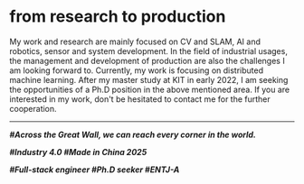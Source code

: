 
from research to production
===============

My work and research are mainly focused on CV and SLAM, AI and robotics, sensor and system development. In the field of industrial usages, the management and development of production are also the challenges I am looking forward to. Currently, my work is focusing on distributed machine learning. After my master study at KIT in early 2022, I am seeking the opportunities of a Ph.D position in the above mentioned area. If you are interested in my work, don't be hesitated to contact me for the further cooperation.

***
***#Across the Great Wall, we can reach every corner in the world.***

***#Industry 4.0 #Made in China 2025***

***#Full-stack engineer #Ph.D seeker #ENTJ-A***
